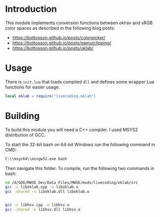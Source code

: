 # Introduction

This module implements conversion functions between okhsv and sRGB color spaces as described in the following blog posts:

- https://bottosson.github.io/posts/colorpicker/
- https://bottosson.github.io/posts/gamutclipping/
- https://bottosson.github.io/posts/oklab/

# Usage


There is `init.lua` that loads compiled `dll` and defines some wrapper Lua functions for easier usage.

```lua
local oklab = require("livecoding.oklab")
```

# Building

To build this module you will need a C++ compiler. I used MSYS2 distribution of GCC.

To start the 32-bit bash on 64-bit Windows run the following command in CMD:
```bat
C:\\msys64\\mingw32.exe bash
```

Then navigate this folder. To compile, run the following two commands in bash:
```sh
cd /d/GOG/MWSE Dev/Data Files/MWSE/mods/livecoding/oklab/src
gcc -c liboklab.cpp -o liboklab.o
gcc -shared -o liboklab.dll liboklab.o


gcc -c libhsv.cpp -o libhsv.o
gcc -shared -o libhsv.dll libhsv.o
```
